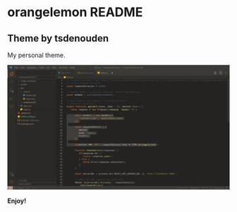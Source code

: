# orangelemon README


## Theme by tsdenouden

My personal theme.

![Preview of orangelemon theme](assets/orangepreview.png)


**Enjoy!**
